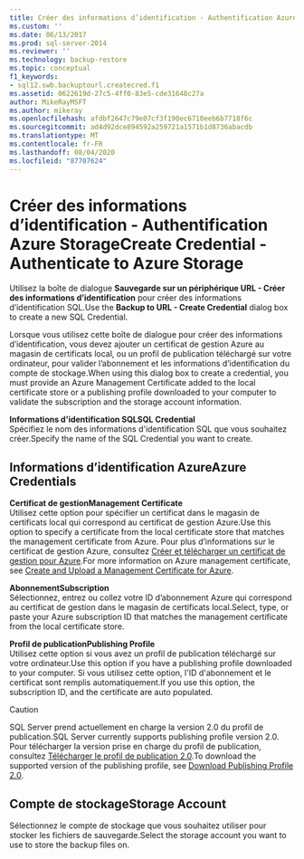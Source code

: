 ```yaml
---
title: Créer des informations d’identification - Authentification Azure Storage
ms.custom: ''
ms.date: 06/13/2017
ms.prod: sql-server-2014
ms.reviewer: ''
ms.technology: backup-restore
ms.topic: conceptual
f1_keywords:
- sql12.swb.backuptourl.createcred.f1
ms.assetid: 0622619d-27c5-4ff0-83e5-cde31648c27a
author: MikeRayMSFT
ms.author: mikeray
ms.openlocfilehash: afdbf2647c79e07cf3f190ec6710eeb6b7718f6c
ms.sourcegitcommit: ad4d92dce894592a259721a1571b1d8736abacdb
ms.translationtype: MT
ms.contentlocale: fr-FR
ms.lasthandoff: 08/04/2020
ms.locfileid: "87707624"
---
```

# <a name="create-credential---authenticate-to-azure-storage"></a><span data-ttu-id="3d79c-102">Créer des informations d’identification - Authentification Azure Storage</span><span class="sxs-lookup"><span data-stu-id="3d79c-102">Create Credential - Authenticate to Azure Storage</span></span>
  <span data-ttu-id="3d79c-103">Utilisez la boîte de dialogue **Sauvegarde sur un périphérique URL - Créer des informations d’identification** pour créer des informations d’identification SQL.</span><span class="sxs-lookup"><span data-stu-id="3d79c-103">Use the **Backup to URL - Create Credential** dialog box to create a new SQL Credential.</span></span>  
  
 <span data-ttu-id="3d79c-104">Lorsque vous utilisez cette boîte de dialogue pour créer des informations d’identification, vous devez ajouter un certificat de gestion Azure au magasin de certificats local, ou un profil de publication téléchargé sur votre ordinateur, pour valider l’abonnement et les informations d’identification du compte de stockage.</span><span class="sxs-lookup"><span data-stu-id="3d79c-104">When using this dialog box to create a credential, you must provide an Azure Management Certificate added to the local certificate store or a publishing profile downloaded to your computer to validate the subscription and the storage account information.</span></span>  
  
 <span data-ttu-id="3d79c-105">**Informations d'identification SQL**</span><span class="sxs-lookup"><span data-stu-id="3d79c-105">**SQL Credential**</span></span>  
 <span data-ttu-id="3d79c-106">Spécifiez le nom des informations d'identification SQL que vous souhaitez créer.</span><span class="sxs-lookup"><span data-stu-id="3d79c-106">Specify the name of the SQL Credential you want to create.</span></span>  
  
## <a name="azure-credentials"></a><span data-ttu-id="3d79c-107">Informations d’identification Azure</span><span class="sxs-lookup"><span data-stu-id="3d79c-107">Azure Credentials</span></span>  
 <span data-ttu-id="3d79c-108">**Certificat de gestion**</span><span class="sxs-lookup"><span data-stu-id="3d79c-108">**Management Certificate**</span></span>  
 <span data-ttu-id="3d79c-109">Utilisez cette option pour spécifier un certificat dans le magasin de certificats local qui correspond au certificat de gestion Azure.</span><span class="sxs-lookup"><span data-stu-id="3d79c-109">Use this option to specify a certificate from the local certificate store that matches the management certificate from Azure.</span></span> <span data-ttu-id="3d79c-110">Pour plus d’informations sur le certificat de gestion Azure, consultez [Créer et télécharger un certificat de gestion pour Azure](https://go.microsoft.com/fwlink/?LinkId=320781).</span><span class="sxs-lookup"><span data-stu-id="3d79c-110">For more information on Azure management certificate, see [Create and Upload a Management Certificate for Azure](https://go.microsoft.com/fwlink/?LinkId=320781).</span></span>  
  
 <span data-ttu-id="3d79c-111">**Abonnement**</span><span class="sxs-lookup"><span data-stu-id="3d79c-111">**Subscription**</span></span>  
 <span data-ttu-id="3d79c-112">Sélectionnez, entrez ou collez votre ID d’abonnement Azure qui correspond au certificat de gestion dans le magasin de certificats local.</span><span class="sxs-lookup"><span data-stu-id="3d79c-112">Select, type, or paste your Azure subscription ID that matches the management certificate from the local certificate store.</span></span>  
  
 <span data-ttu-id="3d79c-113">**Profil de publication**</span><span class="sxs-lookup"><span data-stu-id="3d79c-113">**Publishing Profile**</span></span>  
 <span data-ttu-id="3d79c-114">Utilisez cette option si vous avez un profil de publication téléchargé sur votre ordinateur.</span><span class="sxs-lookup"><span data-stu-id="3d79c-114">Use this option if you have a publishing profile downloaded to your computer.</span></span> <span data-ttu-id="3d79c-115">Si vous utilisez cette option, l'ID d'abonnement et le certificat sont remplis automatiquement.</span><span class="sxs-lookup"><span data-stu-id="3d79c-115">If you use this option, the subscription ID, and the certificate are auto populated.</span></span>  
  
> [!CAUTION]  
>  <span data-ttu-id="3d79c-116">SQL Server prend actuellement en charge la version 2.0 du profil de publication.</span><span class="sxs-lookup"><span data-stu-id="3d79c-116">SQL Server currently supports publishing profile version 2.0.</span></span> <span data-ttu-id="3d79c-117">Pour télécharger la version prise en charge du profil de publication, consultez [Télécharger le profil de publication 2.0](https://go.microsoft.com/fwlink/?LinkId=396421).</span><span class="sxs-lookup"><span data-stu-id="3d79c-117">To download the supported version of the publishing profile, see [Download Publishing Profile 2.0](https://go.microsoft.com/fwlink/?LinkId=396421).</span></span>  
  
## <a name="storage-account"></a><span data-ttu-id="3d79c-118">Compte de stockage</span><span class="sxs-lookup"><span data-stu-id="3d79c-118">Storage Account</span></span>  
 <span data-ttu-id="3d79c-119">Sélectionnez le compte de stockage que vous souhaitez utiliser pour stocker les fichiers de sauvegarde.</span><span class="sxs-lookup"><span data-stu-id="3d79c-119">Select the storage account you want to use to store the backup files on.</span></span>  
  
  
